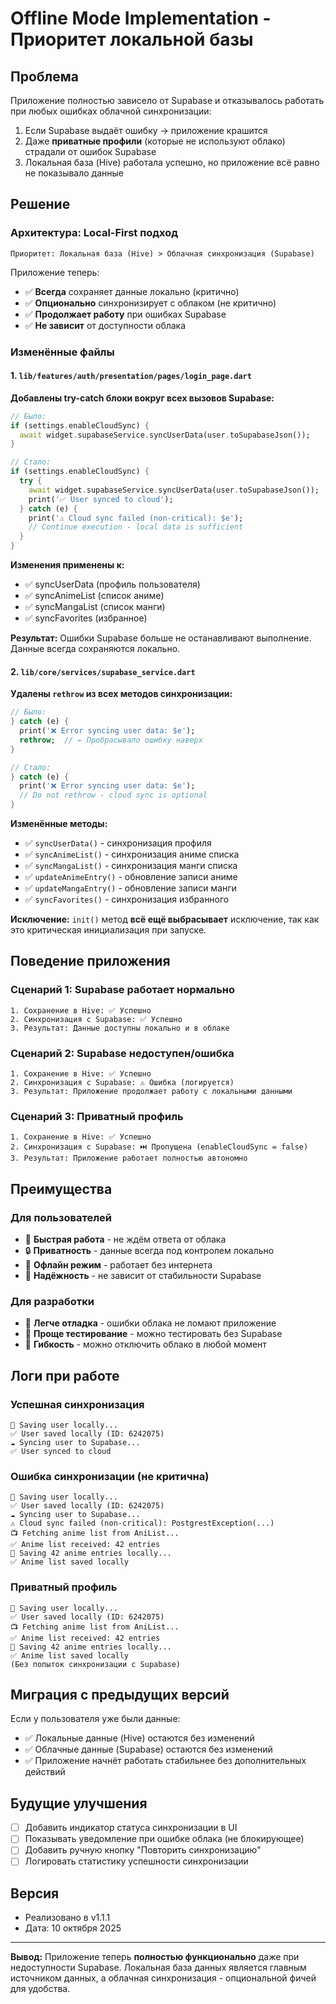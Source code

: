 # Offline Mode Implementation - Приоритет локальной базы

## Проблема
Приложение полностью зависело от Supabase и отказывалось работать при любых ошибках облачной синхронизации:
1. Если Supabase выдаёт ошибку → приложение крашится
2. Даже **приватные профили** (которые не используют облако) страдали от ошибок Supabase
3. Локальная база (Hive) работала успешно, но приложение всё равно не показывало данные

## Решение

### Архитектура: Local-First подход
```
Приоритет: Локальная база (Hive) > Облачная синхронизация (Supabase)
```

Приложение теперь:
- ✅ **Всегда** сохраняет данные локально (критично)
- ✅ **Опционально** синхронизирует с облаком (не критично)
- ✅ **Продолжает работу** при ошибках Supabase
- ✅ **Не зависит** от доступности облака

### Изменённые файлы

#### 1. `lib/features/auth/presentation/pages/login_page.dart`

**Добавлены try-catch блоки вокруг всех вызовов Supabase:**

```dart
// Было:
if (settings.enableCloudSync) {
  await widget.supabaseService.syncUserData(user.toSupabaseJson());
}

// Стало:
if (settings.enableCloudSync) {
  try {
    await widget.supabaseService.syncUserData(user.toSupabaseJson());
    print('✅ User synced to cloud');
  } catch (e) {
    print('⚠️ Cloud sync failed (non-critical): $e');
    // Continue execution - local data is sufficient
  }
}
```

**Изменения применены к:**
- ✅ syncUserData (профиль пользователя)
- ✅ syncAnimeList (список аниме)
- ✅ syncMangaList (список манги)
- ✅ syncFavorites (избранное)

**Результат:** Ошибки Supabase больше не останавливают выполнение. Данные всегда сохраняются локально.

#### 2. `lib/core/services/supabase_service.dart`

**Удалены `rethrow` из всех методов синхронизации:**

```dart
// Было:
} catch (e) {
  print('❌ Error syncing user data: $e');
  rethrow;  // ← Пробрасывало ошибку наверх
}

// Стало:
} catch (e) {
  print('❌ Error syncing user data: $e');
  // Do not rethrow - cloud sync is optional
}
```

**Изменённые методы:**
- ✅ `syncUserData()` - синхронизация профиля
- ✅ `syncAnimeList()` - синхронизация аниме списка
- ✅ `syncMangaList()` - синхронизация манги списка
- ✅ `updateAnimeEntry()` - обновление записи аниме
- ✅ `updateMangaEntry()` - обновление записи манги
- ✅ `syncFavorites()` - синхронизация избранного

**Исключение:** `init()` метод **всё ещё выбрасывает** исключение, так как это критическая инициализация при запуске.

## Поведение приложения

### Сценарий 1: Supabase работает нормально
```
1. Сохранение в Hive: ✅ Успешно
2. Синхронизация с Supabase: ✅ Успешно
3. Результат: Данные доступны локально и в облаке
```

### Сценарий 2: Supabase недоступен/ошибка
```
1. Сохранение в Hive: ✅ Успешно
2. Синхронизация с Supabase: ⚠️ Ошибка (логируется)
3. Результат: Приложение продолжает работу с локальными данными
```

### Сценарий 3: Приватный профиль
```
1. Сохранение в Hive: ✅ Успешно
2. Синхронизация с Supabase: ⏭️ Пропущена (enableCloudSync = false)
3. Результат: Приложение работает полностью автономно
```

## Преимущества

### Для пользователей
- 🚀 **Быстрая работа** - не ждём ответа от облака
- 🔒 **Приватность** - данные всегда под контролем локально
- 📴 **Офлайн режим** - работает без интернета
- 💪 **Надёжность** - не зависит от стабильности Supabase

### Для разработки
- 🐛 **Легче отладка** - ошибки облака не ломают приложение
- 🧪 **Проще тестирование** - можно тестировать без Supabase
- 🔧 **Гибкость** - можно отключить облако в любой момент

## Логи при работе

### Успешная синхронизация
```
💾 Saving user locally...
✅ User saved locally (ID: 6242075)
☁️ Syncing user to Supabase...
✅ User synced to cloud
```

### Ошибка синхронизации (не критична)
```
💾 Saving user locally...
✅ User saved locally (ID: 6242075)
☁️ Syncing user to Supabase...
⚠️ Cloud sync failed (non-critical): PostgrestException(...)
📺 Fetching anime list from AniList...
✅ Anime list received: 42 entries
💾 Saving 42 anime entries locally...
✅ Anime list saved locally
```

### Приватный профиль
```
💾 Saving user locally...
✅ User saved locally (ID: 6242075)
📺 Fetching anime list from AniList...
✅ Anime list received: 42 entries
💾 Saving 42 anime entries locally...
✅ Anime list saved locally
(Без попыток синхронизации с Supabase)
```

## Миграция с предыдущих версий

Если у пользователя уже были данные:
- ✅ Локальные данные (Hive) остаются без изменений
- ✅ Облачные данные (Supabase) остаются без изменений
- ✅ Приложение начнёт работать стабильнее без дополнительных действий

## Будущие улучшения

- [ ] Добавить индикатор статуса синхронизации в UI
- [ ] Показывать уведомление при ошибке облака (не блокирующее)
- [ ] Добавить ручную кнопку "Повторить синхронизацию"
- [ ] Логировать статистику успешности синхронизации

## Версия
- Реализовано в v1.1.1
- Дата: 10 октября 2025

---

**Вывод:** Приложение теперь **полностью функционально** даже при недоступности Supabase. Локальная база данных является главным источником данных, а облачная синхронизация - опциональной фичей для удобства.

